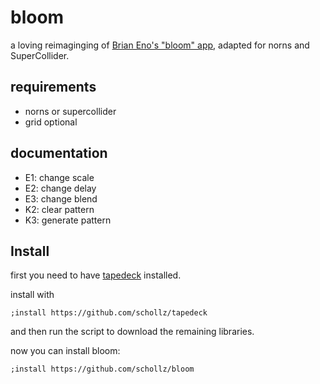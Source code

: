 # bloom

 a loving reimaginging of [Brian Eno's "bloom" app](https://generativemusic.com/bloom.html), adapted for norns and SuperCollider.


## requirements

- norns or supercollider
- grid optional

## documentation

- E1: change scale
- E2: change delay
- E3: change blend
- K2: clear pattern
- K3: generate pattern 


## Install

first you need to have [tapedeck](https://github.com/schollz/tapedeck) installed.

install with

```
;install https://github.com/schollz/tapedeck
```

and then run the script to download the remaining libraries.

now you can install bloom:

```
;install https://github.com/schollz/bloom
```
